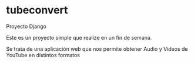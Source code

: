 # tubeconvert
Proyecto Django

Este es un proyecto simple que realize en un fin de semana. 

Se trata de una aplicación web que nos permite obtener Audio y Videos de YouTube en distintos formatos
